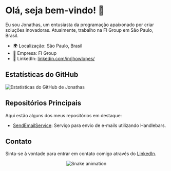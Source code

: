 # Olá, seja bem-vindo! 👋

Eu sou Jonathas, um entusiasta da programação apaixonado por criar soluções inovadoras. Atualmente, trabalho na FI Group em São Paulo, Brasil.

- 🌍 Localização: São Paulo, Brasil
- 🏢 Empresa: FI Group
- 💼 LinkedIn: [linkedin.com/in/jhowlopes/](https://www.linkedin.com/in/jhowlopes/)

## Estatísticas do GitHub

![Estatísticas do GitHub de Jonathas](https://github-readme-stats.vercel.app/api?username=JonathasLopes&show_icons=true&theme=dracula)

## Repositórios Principais

Aqui estão alguns dos meus repositórios em destaque:

- [SendEmailService](https://github.com/JonathasLopes/SendEmailService): Serviço para envio de e-mails utilizando Handlebars.

## Contato

Sinta-se à vontade para entrar em contato comigo através do [LinkedIn](https://www.linkedin.com/in/jhowlopes/).


<div align="center">
  
  ![Snake animation](https://github.com/danielbped/danielbped/blob/output/github-contribution-grid-snake.svg)
  
</div>
